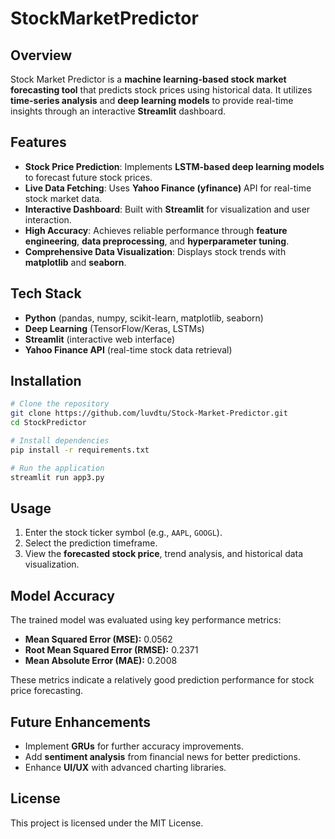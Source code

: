 # StockMarketPredictor

## Overview
Stock Market Predictor is a **machine learning-based stock market forecasting tool** that predicts stock prices using historical data. It utilizes **time-series analysis** and **deep learning models** to provide real-time insights through an interactive **Streamlit** dashboard.

## Features
- **Stock Price Prediction**: Implements **LSTM-based deep learning models** to forecast future stock prices.
- **Live Data Fetching**: Uses **Yahoo Finance (yfinance)** API for real-time stock market data.
- **Interactive Dashboard**: Built with **Streamlit** for visualization and user interaction.
- **High Accuracy**: Achieves reliable performance through **feature engineering**, **data preprocessing**, and **hyperparameter tuning**.
- **Comprehensive Data Visualization**: Displays stock trends with **matplotlib** and **seaborn**.

## Tech Stack
- **Python** (pandas, numpy, scikit-learn, matplotlib, seaborn)
- **Deep Learning** (TensorFlow/Keras, LSTMs)
- **Streamlit** (interactive web interface)
- **Yahoo Finance API** (real-time stock data retrieval)

## Installation
```bash
# Clone the repository
git clone https://github.com/luvdtu/Stock-Market-Predictor.git
cd StockPredictor

# Install dependencies
pip install -r requirements.txt

# Run the application
streamlit run app3.py
```

## Usage
1. Enter the stock ticker symbol (e.g., `AAPL`, `GOOGL`).
2. Select the prediction timeframe.
3. View the **forecasted stock price**, trend analysis, and historical data visualization.

## Model Accuracy
The trained model was evaluated using key performance metrics:

- **Mean Squared Error (MSE):** 0.0562
- **Root Mean Squared Error (RMSE):** 0.2371
- **Mean Absolute Error (MAE):** 0.2008

These metrics indicate a relatively good prediction performance for stock price forecasting.

## Future Enhancements
- Implement **GRUs** for further accuracy improvements.
- Add **sentiment analysis** from financial news for better predictions.
- Enhance **UI/UX** with advanced charting libraries.

## License
This project is licensed under the MIT License.

